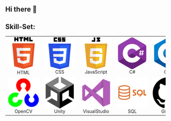 ## Hi there 👋

## Skill-Set:
<table>
  <tr>
    <td align="center">
      <div>
      <img src="https://github.com/Anegm-exe/Anegm-exe/blob/main/HTML.png" width="100" height="100" />
      </div>
      HTML
    </td>
    <td align="center">
      <div style="width: 100px; height: 100px; overflow: hidden;">
      <img src="https://github.com/Anegm-exe/Anegm-exe/blob/main/CSS.png" width="100" height="100" />
      </div>
      CSS
    </td>
    <td align="center">
      <div style="width: 100px; height: 100px; overflow: hidden;">
      <img src="https://github.com/Anegm-exe/Anegm-exe/blob/main/JS.png" width="100" height="100" />
      </div>
      JavaScript
    </td>
    <td align="center">
      <div style="width: 100px; height: 100px; overflow: hidden;">
      <img src="https://github.com/Anegm-exe/Anegm-exe/blob/main/C%23.png" width="100" height="100" />
      </div>
      C#
    </td>
    <td align="center">
      <div style="width: 100px; height: 100px; overflow: hidden;">
      <img src="https://github.com/Anegm-exe/Anegm-exe/blob/main/C%2B%2B.png" width="100" height="100" />
      </div>
      C++
    </td>
    <td align="center">
      <div style="width: 100px; height: 100px; overflow: hidden;">
      <img src="https://github.com/Anegm-exe/Anegm-exe/blob/main/JAVA.png" width="100" height="100" />
      </div>
      JAVA
    </td>
    <td align="center">
      <div style="width: 100px; height: 100px; overflow: hidden;">
      <img src="https://github.com/Anegm-exe/Anegm-exe/blob/main/Python.png" width="100" height="100" />
      </div>
      Python
    </td>
  </tr>
  <tr>
    <td align="center">
      <div style="width: 100px; height: 100px; overflow: hidden;">
      <img src="https://github.com/Anegm-exe/Anegm-exe/blob/main/OpenCV.png" style="width: 100px; height: 100px;" />
      </div>
      OpenCV
    </td>
    <td align="center">
      <div style="width: 100px; height: 100px; overflow: hidden;">
      <img src="https://github.com/Anegm-exe/Anegm-exe/blob/main/Unity.png" style="width: 100px; height: 100px;" />
      </div>
      Unity
    </td>
    <td align="center">
      <div style="width: 100px; height: 100px; overflow: hidden;">
      <img src="https://github.com/Anegm-exe/Anegm-exe/blob/main/VisualStudio.png" style="width: 100px; height: 100px;" />
      </div>
      VisualStudio
    </td>
    <td align="center">
      <div style="width: 100px; height: 100px; overflow: hidden;">
      <img src="https://github.com/Anegm-exe/Anegm-exe/blob/main/SQL.png" style="width: 100px; height: 100px;" />
      </div>
      SQL
    </td>
    <td align="center">
      <div style="width: 100px; height: 100px; overflow: hidden;">
      <img src="https://github.com/Anegm-exe/Anegm-exe/blob/main/GitHub.png" style="width: 100px; height: 100px;" />
      </div>
      GitHub
    </td>
    <td align="center">
      <div style="width: 100px; height: 100px; overflow: hidden;">
      <img src="https://github.com/Anegm-exe/Anegm-exe/blob/main/GitBash.png" style="width: 100px; height: 100px;" />
      </div>
      GitBash
    </td>
  </tr>
</table>




<!--
- 🔭 I’m currently working on ...
- 🌱 I’m currently learning ...
- 👯 I’m looking to collaborate on ...
- 🤔 I’m looking for help with ...
- 💬 Ask me about ...
- 📫 How to reach me: ...
- 😄 Pronouns: ...
- ⚡ Fun fact: ...
<td align="center">OpenCV<br><img src="https://github.com/Anegm-exe/Anegm-exe/blob/main/OpenCV.png" style="height: 100px; width: auto;" /></td>
-->
